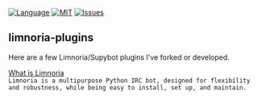 [![Language](https://img.shields.io/badge/language-Python-green.svg?style=for-the-badge)](http://www.python.org)
[![MIT](https://shields.io/badge/license-MIT-green?style=for-the-badge)](https://choosealicense.com/licenses/mit/)
[![Issues](https://img.shields.io/github/issues/jonosur/pyHockeyVids?style=for-the-badge)](https://github.com/jonosur/limnoria-plugins/issues)

## limnoria-plugins

Here are a few Limnoria/Supybot plugins I've forked or developed.
  
[What is Limnoria](https://limnoria.net/)  
```Limnoria is a multipurpose Python IRC bot, designed for flexibility and robustness, while being easy to install, set up, and maintain.```
